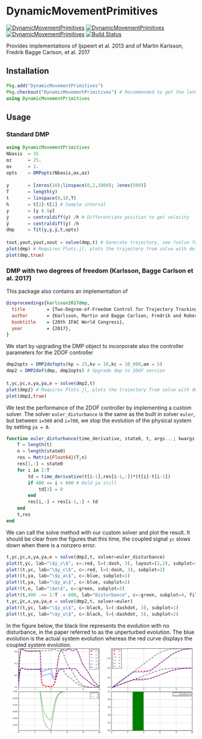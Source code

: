 # DynamicMovementPrimitives

[![DynamicMovementPrimitives](http://pkg.julialang.org/badges/DynamicMovementPrimitives_0.4.svg)](http://pkg.julialang.org/?pkg=DynamicMovementPrimitives)
[![DynamicMovementPrimitives](http://pkg.julialang.org/badges/DynamicMovementPrimitives_0.5.svg)](http://pkg.julialang.org/?pkg=DynamicMovementPrimitives)
[![DynamicMovementPrimitives](http://pkg.julialang.org/badges/DynamicMovementPrimitives_0.6.svg)](http://pkg.julialang.org/?pkg=DynamicMovementPrimitives)
[![Build Status](https://travis-ci.org/baggepinnen/DynamicMovementPrimitives.jl.svg?branch=master)](https://travis-ci.org/baggepinnen/DynamicMovementPrimitives.jl)

Provides implementations of Ijspeert et al. 2013 and of Martin Karlsson, Fredrik Bagge Carlson, et al. 2017

## Installation

```julia
Pkg.add("DynamicMovementPrimitives")
Pkg.checkout("DynamicMovementPrimitives") # Recommended to get the latest version
using DynamicMovementPrimitives
```

## Usage
### Standard DMP
```julia
using DynamicMovementPrimitives
Nbasis  = 15
αz      = 25.
αx      = 1.
opts    = DMPopts(Nbasis,αx,αz)

y       = [zeros(10);linspace(0,2,1000); 2ones(500)]
T       = length(y)
t       = linspace(0,10,T)
h       = t[2]-t[1] # Sample interval
y       = [y 0.5y]
ẏ       = centraldiff(y) /h # Differentiate position to get velocity
ÿ       = centraldiff(ẏ) /h
dmp     = fit(y,ẏ,ÿ,t,opts)

tout,yout,ẏout,xout = solve(dmp,t) # Generate trajectory, see ?solve for options
plot(dmp) # Requires Plots.jl, plots the trajectory from solve with default options
plot(dmp,true)
```

### DMP with two degrees of freedom (Karlsson, Bagge Carlson et al. 2017)
This package also contains an implementation of
```bibtex
@inproceedings{karlsson2017dmp,
  title        = {Two-Degree-of-Freedom Control for Trajectory Tracking and Perturbation Recovery during Execution of Dynamical Movement Primitives},
  author       = {Karlsson, Martin and Bagge Carlson, Fredrik and Robertsson, Anders and Johansson, Rolf},
  booktitle    = {20th IFAC World Congress},
  year         = {2017},
}
```

We start by upgrading the DMP object to incorporate also the controller parameters for the 2DOF controller
```julia
dmp2opts = DMP2dofopts(kp = 25,kv = 10,kc = 10_000,αe = 5)
dmp2 = DMP2dof(dmp, dmp2opts) # Upgrade dmp to 2DOF version

t,yc,ẏc,x,ya,ẏa,e = solve(dmp2,t)
plot(dmp2) # Requires Plots.jl, plots the trajectory from solve with default options
plot(dmp2,true)
```

We test the performance of the 2DOF controller by implementing a custom solver. The solver `euler_disturbance` is the same as the built in solver `euler`, but between `i=500` and `i=700`, we stop the evolution of the physical system by setting `ẏa = 0`.
```julia
function euler_disturbance(time_derivative, state0, t, args...; kwargs...)
    T = length(t)
    n = length(state0)
    res = Matrix{Float64}(T,n)
    res[1,:] = state0
    for i in 2:T
        td = time_derivative(t[i-1],res[i-1,:])*(t[i]-t[i-1])
        if 400 <= i < 600 # Hold ẏa still
            td[3] = 0
        end
        res[i,:] = res[i-1,:] + td
    end
    t,res
end
```

We can call the solve method with our custom solver and plot the result. It should be clear from the figures that this time, the coupled signal `yc` slows down when there is a nonzero error.
```julia
t,yc,ẏc,x,ya,ẏa,e = solve(dmp2,t, solver=euler_disturbance)
plot(t,ẏc, lab="\$ẏ_c\$", c=:red, l=(:dash, 3), layout=(2,2), subplot=1)
plot!(t,yc, lab="\$y_c\$", c=:red, l=(:dash, 3), subplot=2)
plot!(t,ẏa, lab="\$ẏ_a\$", c=:blue, subplot=1)
plot!(t,ya, lab="\$y_a\$", c=:blue, subplot=2)
plot!(t,e, lab="\$e\$", c=:green, subplot=3)
plot!(t,400 .<= 1:T .< 600, lab="Disturbance", c=:green, subplot=4, fillrange=0)
t,yc,ẏc,x,ya,ẏa,e = solve(dmp2,t, solver=euler)
plot!(t,ẏc, lab="\$ẏ_u\$", c=:black, l=(:dashdot, 3), subplot=1)
plot!(t,yc, lab="\$y_u\$", c=:black, l=(:dashdot, 3), subplot=2)
```
In the figure below, the black line represents the evolution with no disturbance, in the paper referred to as the unperturbed evolution. The blue evolution is the actual system evolution whereas the red curve displays the coupled system evolution.
![DMP2dof plot](figs/dmp2.png)
